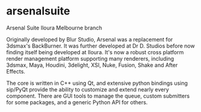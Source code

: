 # arsenalsuite
Arsenal Suite Iloura Melbourne branch

Originally developed by Blur Studio, Arsenal was a replacement for 3dsmax's BackBurner. It was further developed at Dr D. Studios before now finding itself being developed at Iloura. It's now a robust cross platform render management platform supporting many renderers, including 3dsmax, Maya, Houdini, 3delight, XSI, Nuke, Fusion, Shake and After Effects.

The core is written in C++ using Qt, and extensive python bindings using sip/PyQt provide the ability to customize and extend nearly every component. There are GUI tools to manage the queue, custom submitters for some packages, and a generic Python API for others.
